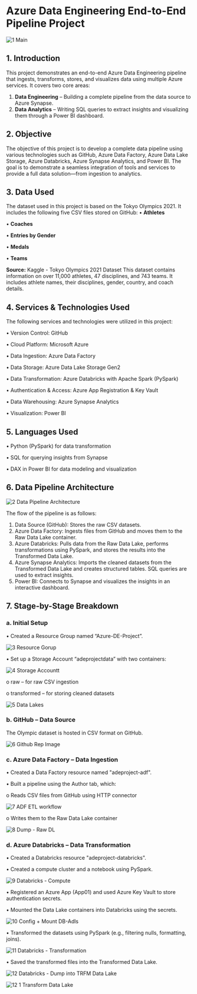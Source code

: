 # **Azure Data Engineering End-to-End Pipeline Project**
![1  Main](https://github.com/user-attachments/assets/c3ae66a9-1257-4d64-b5ae-2f217b6b7963)

## **1. Introduction**

This project demonstrates an end-to-end Azure Data Engineering pipeline that ingests, transforms, stores, and visualizes data using multiple Azure services. It covers two core areas:
1.	**Data Engineering** – Building a complete pipeline from the data source to Azure Synapse.
2.	**Data Analytics** – Writing SQL queries to extract insights and visualizing them through a Power BI dashboard.

## **2. Objective**

The objective of this project is to develop a complete data pipeline using various technologies such as GitHub, Azure Data Factory, Azure Data Lake Storage, Azure Databricks, Azure Synapse Analytics, and Power BI. The goal is to demonstrate a seamless integration of tools and services to provide a full data solution—from ingestion to analytics.

## 3. Data Used

The dataset used in this project is based on the Tokyo Olympics 2021. It includes the following five CSV files stored on GitHub:
•	**Athletes**

•	**Coaches**

•	**Entries by Gender**

•	**Medals**

•	**Teams**

**Source:** Kaggle - Tokyo Olympics 2021 Dataset
This dataset contains information on over 11,000 athletes, 47 disciplines, and 743 teams. It includes athlete names, their disciplines, gender, country, and coach details.

## **4. Services & Technologies Used**

The following services and technologies were utilized in this project:

•	Version Control: GitHub

•	Cloud Platform: Microsoft Azure

•	Data Ingestion: Azure Data Factory

•	Data Storage: Azure Data Lake Storage Gen2

•	Data Transformation: Azure Databricks with Apache Spark (PySpark)

•	Authentication & Access: Azure App Registration & Key Vault

•	Data Warehousing: Azure Synapse Analytics

•	Visualization: Power BI

## **5. Languages Used**

•	Python (PySpark) for data transformation

•	SQL for querying insights from Synapse

•	DAX in Power BI for data modeling and visualization

## **6. Data Pipeline Architecture**

![2  Data Pipeline Architecture](https://github.com/user-attachments/assets/dc9d8602-55a9-4aa1-b0f4-7ccf30f71fc3)


The flow of the pipeline is as follows:

1.	Data Source (GitHub): Stores the raw CSV datasets.
2.	Azure Data Factory: Ingests files from GitHub and moves them to the Raw Data Lake container.
3.	Azure Databricks: Pulls data from the Raw Data Lake, performs transformations using PySpark, and stores the results into the Transformed Data Lake.
4.	Azure Synapse Analytics: Imports the cleaned datasets from the Transformed Data Lake and creates structured tables. SQL queries are used to extract insights.
5.	Power BI: Connects to Synapse and visualizes the insights in an interactive dashboard.

## **7. Stage-by-Stage Breakdown**

### **a. Initial Setup**

•	Created a Resource Group named “Azure-DE-Project”.

![3  Resource Gorup](https://github.com/user-attachments/assets/8c949d70-8866-4cdb-aa5c-e397d6663144)

•	Set up a Storage Account “adeprojectdata” with two containers:

![4  Storage Accountt](https://github.com/user-attachments/assets/ef779936-53e8-40a5-8102-1f9345fe737c)

o	raw – for raw CSV ingestion

o	transformed – for storing cleaned datasets

![5  Data Lakes](https://github.com/user-attachments/assets/043d5c71-9bb4-424b-be17-3ecbb20c353c)

### **b. GitHub – Data Source**

The Olympic dataset is hosted in CSV format on GitHub.

![6  Github Rep Image](https://github.com/user-attachments/assets/eb888d09-453d-4e36-8a9c-644b7f6b4140)

### **c. Azure Data Factory – Data Ingestion**

•	Created a Data Factory resource named "adeproject-adf".

•	Built a pipeline using the Author tab, which:

o	Reads CSV files from GitHub using HTTP connector

![7  ADF ETL workflow](https://github.com/user-attachments/assets/bd0002ee-6973-444a-93cf-d250d47133cb)

o	Writes them to the Raw Data Lake container

![8  Dump - Raw DL](https://github.com/user-attachments/assets/6dda409c-66ce-4191-a8ec-84f731fa92aa)

### **d. Azure Databricks – Data Transformation**

•	Created a Databricks resource "adeproject-databricks".

•	Created a compute cluster and a notebook using PySpark.

![9  Databricks - Compute](https://github.com/user-attachments/assets/bdcebf8d-951d-4814-8e72-48fa66080eda)

•	Registered an Azure App (App01) and used Azure Key Vault to store authentication secrets.

•	Mounted the Data Lake containers into Databricks using the secrets.

![10  Config + Mount  DB-Adls](https://github.com/user-attachments/assets/ad02a558-ce52-4edd-96d2-d1b10194656b)

•	Transformed the datasets using PySpark (e.g., filtering nulls, formatting, joins).

![11  Databricks - Transformation](https://github.com/user-attachments/assets/71deb669-5abd-4378-b78a-2150ad89737e)

•	Saved the transformed files into the Transformed Data Lake.

![12  Databricks - Dump into TRFM Data Lake](https://github.com/user-attachments/assets/f5581db2-ed97-4447-b575-e4a3c25403db)

![12 1  Transform Data Lake](https://github.com/user-attachments/assets/85e6b702-9ed8-4d32-99a5-280f41cc18e3)





